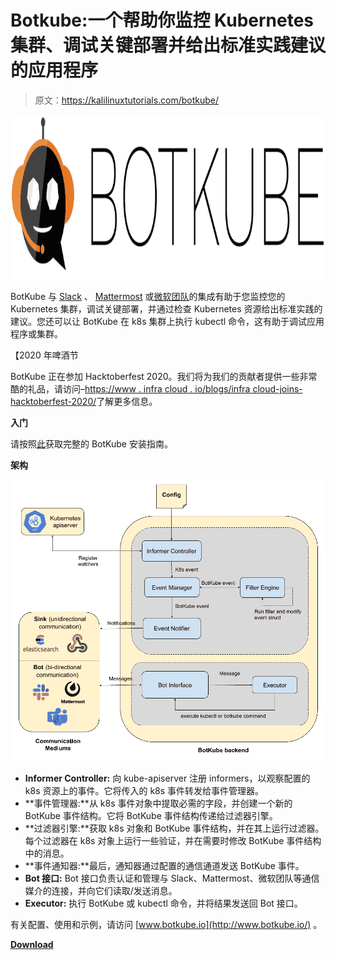 # Botkube:一个帮助你监控 Kubernetes 集群、调试关键部署并给出标准实践建议的应用程序

> 原文：<https://kalilinuxtutorials.com/botkube/>

[![Botkube : An App That Helps You Monitor Your Kubernetes Cluster, Debug Critical Deployments And Gives Recommendations For Standard Practices](img//6634076dd7633f43900be86a32cddcd0.png "Botkube : An App That Helps You Monitor Your Kubernetes Cluster, Debug Critical Deployments And Gives Recommendations For Standard Practices")](https://1.bp.blogspot.com/-CgL33EwfkPs/YJ4d0sZvlcI/AAAAAAAAJFQ/7N6pDC8y0lI_hvH_Yf7MFDAFCHauhM-PQCLcBGAsYHQ/s728/botkube-title.png)

BotKube 与 [Slack](https://slack.com/) 、 [Mattermost](https://mattermost.com/) 或[微软团队](https://www.microsoft.com/microsoft-365/microsoft-teams/group-chat-software)的集成有助于您监控您的 Kubernetes 集群，调试关键部署，并通过检查 Kubernetes 资源给出标准实践的建议。您还可以让 BotKube 在 k8s 集群上执行 kubectl 命令，这有助于调试应用程序或集群。

【2020 年啤酒节

BotKube 正在参加 Hacktoberfest 2020。我们将为我们的贡献者提供一些非常酷的礼品，请访问–[https://www . infra cloud . io/blogs/infra cloud-joins-hacktoberfest-2020/](https://www.infracloud.io/blogs/infracloud-joins-hacktoberfest-2020/)了解更多信息。

**入门**

请按照[此](https://www.botkube.io/installation/)获取完整的 BotKube 安装指南。

**架构**

![](img//b53243d0664bf5da5e4f85cb3d7aa612.png)

*   **Informer Controller:** 向 kube-apiserver 注册 informers，以观察配置的 k8s 资源上的事件。它将传入的 k8s 事件转发给事件管理器。
*   **事件管理器:**从 k8s 事件对象中提取必需的字段，并创建一个新的 BotKube 事件结构。它将 BotKube 事件结构传递给过滤器引擎。
*   **过滤器引擎:**获取 k8s 对象和 BotKube 事件结构，并在其上运行过滤器。每个过滤器在 k8s 对象上运行一些验证，并在需要时修改 BotKube 事件结构中的消息。
*   **事件通知器:**最后，通知器通过配置的通信通道发送 BotKube 事件。
*   **Bot 接口:** Bot 接口负责认证和管理与 Slack、Mattermost、微软团队等通信媒介的连接，并向它们读取/发送消息。
*   **Executor:** 执行 BotKube 或 kubectl 命令，并将结果发送回 Bot 接口。

有关配置、使用和示例，请访问 [www.botkube.io](http://www.botkube.io/) 。

[**Download**](https://github.com/infracloudio/botkube)